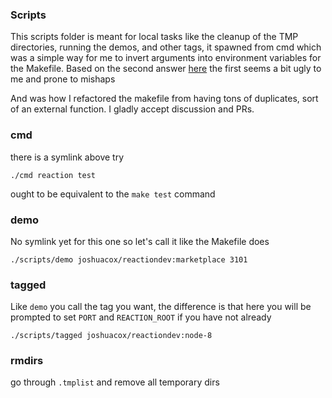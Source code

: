 ### Scripts

This scripts folder is meant for local tasks like the cleanup
of the TMP directories, running the demos, and other tags, it
spawned from cmd which was a simple way for me to invert arguments into
environment variables for the Makefile. Based on the second answer
[here](https://stackoverflow.com/questions/6273608/how-to-pass-argument-to-makefile-from-command-line)
the first seems a bit ugly to me and prone to mishaps

And was how I refactored the makefile from having tons of duplicates,
sort of an external function.  I gladly accept discussion and PRs.

### cmd

there is a symlink above try

```
./cmd reaction test
```

ought to be equivalent to the `make test` command

### demo

No symlink yet for this one so let's call it like the Makefile does

```
./scripts/demo joshuacox/reactiondev:marketplace 3101
```

### tagged

Like `demo` you call the tag you want, the difference is that here you
will be prompted to set `PORT` and `REACTION_ROOT` if you have not
already

```
./scripts/tagged joshuacox/reactiondev:node-8
```

### rmdirs

go through `.tmplist` and remove all temporary dirs
